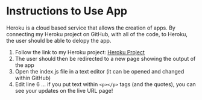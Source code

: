 # Instructions to Use App
Heroku is a cloud based service that allows the creation of apps. By connecting my Heroku project on GitHub, with all of the code, to Heroku, the user should be able to delopy the app.
1. Follow the link to my Heroku project: [Heroku Project](https://hello-heroku-moore.herokuapp.com/)
2. The user should then be redirected to a new page showing the output of the app
3. Open the index.js file in a text editor (it can be opened and changed within GitHub)
4. Edit line 6 ... if you put text within `<p></p>` tags (and the quotes), you can see your updates on the live URL page!
